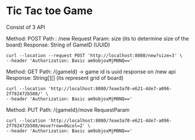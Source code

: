 # Tic Tac toe Game

Consist of 3 API

Method: POST
Path : /new
Request Param: size (its to determine size of the board)
Response: String of GameID (UUID)

```
curl --location --request POST 'http://localhost:8080/new?size=3' \
--header 'Authorization: Basic am9objoxMjM0NQ=='
```


Method: GET
Path: /{gameId} -> game id is uuid response on /new api
Response: String[][] (its represent grid of board)

```
curl --location 'http://localhost:8080/7eae3a70-e621-4de7-a096-2f782472b508/' \
--header 'Authorization: Basic am9objoxMjM0NQ=='
```

Method: PUT
Path: /{gameId}/move
RequestParam


```
curl --location 'http://localhost:8080/7eae3a70-e621-4de7-a096-2f782472b508/move?row=0&col=2' \
--header 'Authorization: Basic am9objoxMjM0NQ=='
```
